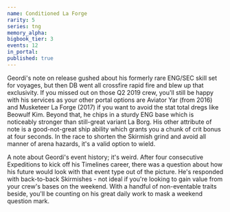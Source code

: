 ```yaml
---
name: Conditioned La Forge
rarity: 5
series: tng
memory_alpha:
bigbook_tier: 3
events: 12
in_portal:
published: true
---
```


Geordi's note on release gushed about his formerly rare ENG/SEC skill set for voyages, but then DB went all crossfire rapid fire and blew up that exclusivity. If you missed out on those Q2 2019 crew, you'll still be happy with his services as your other portal options are Aviator Yar (from 2016) and Musketeer La Forge (2017) if you want to avoid the stat total dregs like Beowulf Kim. Beyond that, he chips in a sturdy ENG base which is noticeably stronger than still-great variant La Borg. His other attribute of note is a good-not-great ship ability which grants you a chunk of crit bonus at four seconds. In the race to shorten the Skirmish grind and avoid all manner of arena hazards, it's a valid option to wield.

A note about Geordi's event history; it's weird. After four consecutive Expeditions to kick off his Timelines career, there was a question about how his future would look with that event type out of the picture. He's responded with back-to-back Skirmishes - not ideal if you're looking to gain value from your crew's bases on the weekend. With a handful of non-eventable traits beside, you'll be counting on his great daily work to mask a weekend question mark.
